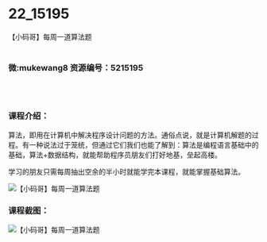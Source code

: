 # 22_15195
【小码哥】每周一道算法题
<br/></br>
<h3>微:mukewang8 资源编号：5215195</h3>
<br/></br>
<h3>课程介绍：</h3>
<p><a title="查看与 算法 相关的文章" target="_blank">算法</a>，即用在计算机中解决程序设计问题的方法。通俗点说，就是计算机解题的过程。有一种说法过于笼统，但通过它们我们也能了解到：算法是编程语言基础中的基础，算法+数据结构，就能帮助程序员朋友们打好地基，垒起高楼。</p>
<p>学习的朋友只需每周抽出空余的半小时就能学完本课程，就能掌握基础算法。</p>
<p><img src="https://www.ko996.com/wp-content/uploads/img/2020/09/12345-1-300x169.jpg" alt="【小码哥】每周一道算法题"></p>
<div class="info-desc">
<h3>课程截图：</h3>
<p><img src="https://www.ko996.com/wp-content/uploads/img/2020/09/1-14.png" alt="【小码哥】每周一道算法题"></p>


			
</div>
